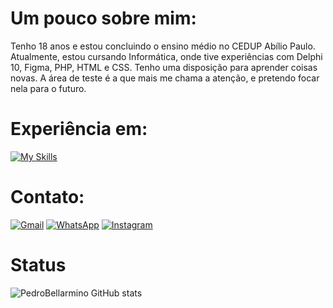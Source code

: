 # Um pouco sobre mim:

Tenho 18 anos e estou concluindo o ensino médio no CEDUP Abílio Paulo. Atualmente, estou cursando Informática, onde tive experiências com Delphi 10, Figma, PHP, HTML e CSS. Tenho uma disposição para aprender coisas novas. A área de teste é a que mais me chama a atenção, e pretendo focar nela para o futuro.

# Experiência em:

[![My Skills](https://skillicons.dev/icons?i=html,css,bootstrap,mysql,wordpress,figma&theme=light)](https://skillicons.dev)

# Contato:

[![Gmail](https://img.shields.io/badge/Gmail-D14836?style=for-the-badge&logo=gmail&logoColor=white)](https://mail.google.com/mail/u/1/#inbox) [![WhatsApp](https://img.shields.io/badge/WhatsApp-25D366?style=for-the-badge&logo=whatsapp&logoColor=white)](https://api.whatsapp.com/send?phone=SEUNUMERODOTELEFONE) [![Instagram](https://img.shields.io/badge/Instagram-E4405F?style=for-the-badge&logo=instagram&logoColor=white)](https://www.instagram.com/pedro_bellarmino_cardoso/?next=%2F)

# Status

![PedroBellarmino GitHub stats](https://github-readme-stats.vercel.app/api?username=PedroBellarmino&show_icons=true&theme=radical)
